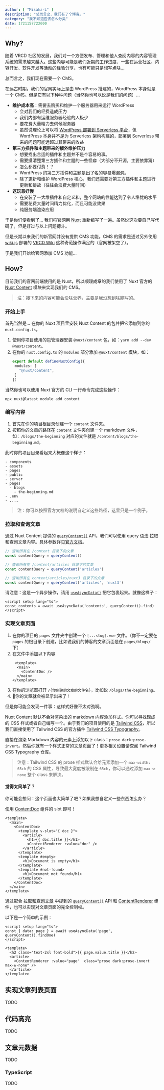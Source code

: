 ```yaml
---
author: [ "Misaka-L" ]
description: "总而言之，我们有了个博客。"
category: "我不知道应该怎么分类"
date: 1721157722000
---
```


## Why?

随着 VRCD 社区的发展，我们对一个方便发布、管理和他人查阅内容的内容管理系统的需求越来越大。这些内容可能是我们近期的工作进度、一些在运营社区、内容开发、软件开发等活动的经验分享，也有可能只是想写点啥...

总而言之，我们现在需要一个 CMS。

在远古时期，我们的官网实际上是由 WordPress 搭建的，WordPress 本身就是一个 CMS。但是它有以下种种问题（当然你也可以说是我们的问题）...

- **维护成本高**：需要去购买和维护一个服务器用来运行 WordPress
  - 会对我们的经费造成压力
  - 我们内部有运维服务器经验的人极少
  - 要花费大量精力去伺候服务器
  - 虽然说理论上可以将 [WordPress 部署到 Serverless 平台](https://github.com/mitchmac/ServerlessWP)，但 WordPress 本身并不是为 Serverless 架构构建的，部署到 Serverless 带来的问题可能远超过其带来的收益
- **第三方插件和主题带来的额外维护压力**
  - 想要找出合适的插件和主题并不是个容易的事。
  - 需要摸清楚第三方插件和主题的一些怪癖（大部分不开源，主要依靠猜）
  - 怎么都要付费！？
  - WordPress 的第三方插件和主题是出了名的容易爆漏洞。
  - 除了更新和维护 WordPress 核心，我们还需要对第三方插件和主题进行更新和排故（往往会浪费大量时间）
- **这玩意好慢**
  - 在安装了一大堆插件和自定义和，整个网站的性能达到了令人堪忧的水平
  - 需要花费大量时间精力优化，而且可能没效果
  - 纯服务端渲染应用

于是你们便看到了... 我们将官网用 [Nuxt](https://nuxt.com/) 重新编写了一遍。虽然说这次要自己写代码了，但是好过与以上问题搏斗。

但是长期以来我们的新官网并没有提供 CMS 功能，CMS 的需求是通过另外使用 [wiki.js](https://js.wiki/) 部署的 [VRCD Wiki](https://wiki.vrcd.org.cn/) 这种奇葩操作满足的（官网被架空了）。

于是我们开始给官网添加 CMS 功能...

## How?

目前我们的官网前端使用的是 Nuxt，所以顺理成章的我们使用了 Nuxt 官方的 [Nuxt Content](https://content.nuxt.com/) 模块来实现我们的 CMS。

> 注：接下来的内容可能会没啥营养，主要是我没想到啥能写的。

### 开始上手

首先当然是... 在你的 Nuxt 项目里安装 Nuxt Content 的包并把它添加到你的 `nuxt.config.ts`。

1. 使用你项目使用的包管理器安装 `@nuxt/content` 包，如：`yarn add --dev @nuxt/content`。
2. 在你的 `nuxt.config.ts` 的 `modules` 部分添加 `@nuxt/content` 模块，如：
   ```ts
   export default defineNuxtConfig({
    modules: [
      "@nuxt/content",
    ]
   })
   ```

当然你也可以使用 Nuxt 官方的 CLI 一行命令完成这些操作：

```shell
npx nuxi@latest module add content
```

### 编写内容

1. 首先在你的项目根目录创建一个 `content` 文件夹。
2. 按照你的文章的路径在 `content` 文件夹创建一个 markdown 文件，如：`/blogs/the-beginning` 对应的文件就是 `/content/blogs/the-beginning.md`。

此时你的项目目录看起来大概像这个样子：

```
- components
- assets
- pages
- public
- server
- pages
  - blogs
    - the-beginning.md
- .env
- ....
```

> 注：你可以按照官方文档的说明自定义这些路径，这里只是一个例子。

### 拉取和查询文章

通过 Nuxt Content 提供的 [`queryContent()`](https://content.nuxt.com/composables/query-content) API，我们可以使用 query 语法  拉取和查询文章内容。具体参数详见[官方文档](https://content.nuxt.com/composables/query-content#query-builder)。

```ts
// 查询所有在 /content 目录下的文章
const contentQuery = queryContent()

// 查询所有在 /content/articles 目录下的文章
const contentQuery = queryContent('articles')

// 查询所有在 content/articles/nuxt3 目录下的文章
const contentQuery = queryContent('articles', 'nuxt3')
```

请注意：这是一个异步操作，请用 [`useAsyncData()`](https://nuxt.com/docs/api/composables/use-async-data) 把它包裹起来。就像这样子：

```vue
<script setup lang="ts">
const contents = await useAsyncData('contents', queryContent().find)
</script>
```

### 实现文章页面

1. 在你的项目的 `pages` 文件夹中创建一个 `[...slug].vue` 文件。（你不一定要在 `pages` 的根目录下创建，比如说我们的博客的文章页面是在 `pages/blogs/` 下）
2. 在文件中添加以下内容
   ```vue
    <template>
     <main>
       <ContentDoc />
     </main>
   </template>
   ```
3. 在你的浏览器打开 `/{你创建的文章的文件名}`，比如说 `/blogs/the-beginning`。
4. 🎉你的文章就会被显示出来了！

但是你可能会发现一件事：这样式好像不太对劲啊。

Nuxt Content 默认不会对渲染出的 markdown 内容添加样式。你可以寻找现成的 CSS 样式或者自己编写一个。由于我们的项目使用的是 [Tailwind CSS](https://tailwindcss.com/)，所以我们直接使用了 Tailwind CSS 的官方插件 [Tailwind CSS Typography](https://github.com/tailwindlabs/tailwindcss-typography)。

直接在渲染 Markdown 内容的元素上添加以下 class：`prose dark:prose-invert`。然后你就有一个样式正常的文章页面了！更多相关设置请查阅 Tailwind CSS Typography 仓库。

> 注意：Tailwind CSS 的 prose 样式默认会给元素添加一个 `max-width: 65ch` 的 CSS 属性，导致最大宽度被限制在 `65ch`，你可以通过添加 `max-w-none` 整个 class 来解决。

#### 觉得太简单了？

你可能会想问：这个页面也太简单了吧？如果我想自定义一些东西怎么办？

使用 [ContentDoc](https://content.nuxt.com/components/content-doc) 组件的 slot 即可！

```vue
<template>
  <main>
    <ContentDoc>
      <template v-slot="{ doc }">
        <article>
          <h1>{{ doc.title }}</h1>
          <ContentRenderer :value="doc" />
        </article>
      </template>
      <template #empty>
        <h1>Document is empty</h1>
      </template>
      <template #not-found>
        <h1>Document not found</h1>
      </template>
    </ContentDoc>
  </main>
</template>
```

通过配合 [拉取和查询文章](#拉取和查询文章) 中提到的 [`queryContent()`](https://content.nuxt.com/composables/query-content) API 和 [ContentRenderer](https://content.nuxt.com/components/content-renderer) 组件，也可以实现对文章页面的完全控制权。

以下是一个简单的示例：

```vue
<script setup lang="ts">
const { data: page } = await useAsyncData('page', queryContent().findOne)
</script>

<template>
  <h2 class="text-2xl font-bold">{{ page.value.title }}</h2>
  <article>
    <ContentRenderer :value="page"  class="prose dark:prose-invert max-w-none" />
  </article>
</template>
```

## 实现文章列表页面

TODO

## 代码高亮

TODO

## 文章元数据

TODO

### TypeScript

TODO